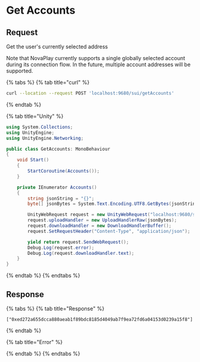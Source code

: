 # Get Accounts

## Request

Get the user's currently selected address

Note that NovaPlay currently supports a single globally selected account during its connection flow. In the future, multiple account addresses will be supported.

{% tabs %}
{% tab title="curl" %}
```bash
curl --location --request POST 'localhost:9680/sui/getAccounts'
```
{% endtab %}

{% tab title="Unity" %}
```csharp
using System.Collections;
using UnityEngine;
using UnityEngine.Networking;

public class GetAccounts: MonoBehaviour
{
    void Start()
    {
        StartCoroutine(Accounts());
    }

    private IEnumerator Accounts()
    {
        string jsonString = "{}";
        byte[] jsonBytes = System.Text.Encoding.UTF8.GetBytes(jsonString);

        UnityWebRequest request = new UnityWebRequest("localhost:9680/sui/getAccounts", "POST");
        request.uploadHandler = new UploadHandlerRaw(jsonBytes);
        request.downloadHandler = new DownloadHandlerBuffer();
        request.SetRequestHeader("Content-Type", "application/json");

        yield return request.SendWebRequest();
        Debug.Log(request.error);
        Debug.Log(request.downloadHandler.text);
    }
}
```
{% endtab %}
{% endtabs %}

## Response

{% tabs %}
{% tab title="Response" %}
```
["0xed272a655dcca880aeab1f89bdc8185d4049ab7f9ea72fd6a04153d0239a15f8"]
```
{% endtab %}

{% tab title="Error" %}

{% endtab %}
{% endtabs %}
